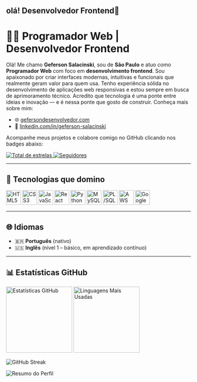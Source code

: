 ## olá! Desenvolvedor Frontend👋


# 👨‍💻 Programador Web | Desenvolvedor Frontend

Olá! Me chamo **Geferson Salacinski**, sou de **São Paulo** e atuo como **Programador Web** com foco em **desenvolvimento frontend**. Sou apaixonado por criar interfaces modernas, intuitivas e funcionais que realmente geram valor para quem usa. Tenho experiência sólida no desenvolvimento de aplicações web responsivas e estou sempre em busca de aprimoramento técnico. Acredito que tecnologia é uma ponte entre ideias e inovação — e é nessa ponte que gosto de construir. Conheça mais sobre mim:

- 🌐 [gefersondesenvolvedor.com](https://gefersondesenvolvedor.com/)
- 💼 [linkedin.com/in/geferson-salacinski](https://www.linkedin.com/in/geferson-salacinski/?originalSubdomain=br)

Acompanhe meus projetos e colabore comigo no GitHub clicando nos badges abaixo:

<p align="left">
  <a href="https://github.com/GefersonSalacinski?tab=repositories&sort=stargazers">
    <img 
      alt="Total de estrelas" 
      title="Total de estrelas no GitHub" 
      src="https://custom-icon-badges.demolab.com/github/stars/GefersonSalacinski?color=55960c&style=for-the-badge&labelColor=488207&logo=star&label=Estrelas"
    />
  </a>
  <a href="https://github.com/GefersonSalacinski?tab=followers">
    <img 
      alt="Seguidores" 
      title="Me siga no GitHub" 
      src="https://custom-icon-badges.demolab.com/github/followers/GefersonSalacinski?color=236ad3&labelColor=1155ba&style=for-the-badge&logo=github&label=Seguidores&logoColor=white"
    />
  </a>
</p>

---

## 🚀 Tecnologias que domino

<p align="left">
  <img title="HTML5" alt="HTML5" width="40px" src="https://cdn.jsdelivr.net/gh/devicons/devicon@latest/icons/html5/html5-original.svg"/>
  <img title="CSS3" alt="CSS3" width="40px" src="https://cdn.jsdelivr.net/gh/devicons/devicon@latest/icons/css3/css3-original.svg"/>
  <img title="JavaScript" alt="JavaScript" width="40px" src="https://cdn.jsdelivr.net/gh/devicons/devicon@latest/icons/javascript/javascript-original.svg"/>
  <img title="React" alt="React" width="40px" src="https://cdn.jsdelivr.net/gh/devicons/devicon@latest/icons/react/react-original.svg"/>
  <img title="Python" alt="Python" width="40px" src="https://cdn.jsdelivr.net/gh/devicons/devicon@latest/icons/python/python-original.svg"/>
  <img title="MySQL" alt="MySQL" width="40px" src="https://cdn.jsdelivr.net/gh/devicons/devicon@latest/icons/mysql/mysql-original.svg"/>
  <img title="PL/SQL" alt="PL/SQL" width="40px" src="https://cdn.jsdelivr.net/gh/devicons/devicon@latest/icons/oracle/oracle-original.svg"/>
  <img title="AWS" alt="AWS" width="40px" src="https://cdn.jsdelivr.net/gh/devicons/devicon@latest/icons/amazonwebservices/amazonwebservices-original.svg"/>
  <img title="Google Drive API" alt="Google Drive" width="40px" src="https://cdn.jsdelivr.net/gh/devicons/devicon/icons/googlecloud/googlecloud-original.svg"/>
</p>

---

## 🌐 Idiomas

- 🇧🇷 **Português** (nativo)  
- 🇺🇸 **Inglês** (nível 1 – básico, em aprendizado contínuo)

---

## 📊 Estatísticas GitHub

<p>
  <img 
    height="180" 
    src="https://github-readme-stats.vercel.app/api?username=GefersonSalacinski&show_icons=true&theme=tokyonight&include_all_commits=true&locale=pt-br" 
    alt="Estatísticas GitHub"
  />
  <img 
    height="180" 
    src="https://github-readme-stats.vercel.app/api/top-langs/?username=GefersonSalacinski&theme=tokyonight&layout=compact&custom_title=Linguagens+Mais+Usadas&langs_count=6" 
    alt="Linguagens Mais Usadas"
  />
</p>

<p>
  <img 
    src="https://streak-stats.demolab.com?user=GefersonSalacinski&theme=tokyonight&locale=pt-br&date_format=j%20M%5B%20Y%5D" 
    alt="GitHub Streak" 
  />
</p>

<p>
  <img 
    src="https://github-profile-summary-cards.vercel.app/api/cards/profile-details?username=GefersonSalacinski&theme=tokyonight" 
    alt="Resumo do Perfil"
  />
</p>

